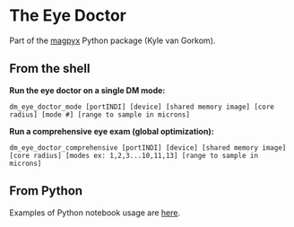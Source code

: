 # The Eye Doctor

Part of the [magpyx](https://github.com/magao-x/magpyx) Python package (Kyle van Gorkom).

## From the shell

**Run the eye doctor on a single DM mode:**

```text
dm_eye_doctor_mode [portINDI] [device] [shared memory image] [core radius] [mode #] [range to sample in microns]
```

**Run a comprehensive eye exam (global optimization):**

```text
dm_eye_doctor_comprehensive [portINDI] [device] [shared memory image] [core radius] [modes ex: 1,2,3...10,11,13] [range to sample in microns]
```

## From Python

Examples of Python notebook usage are [here](https://github.com/magao-x/magpyx/blob/master/notebooks/dm_interaction.ipynb).
